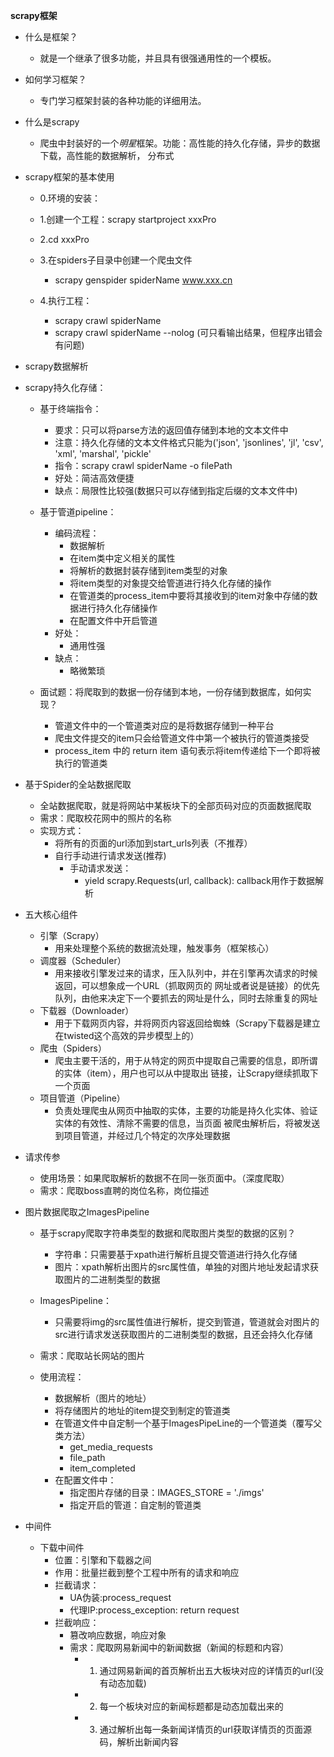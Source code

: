 **scrapy框架**

- 什么是框架？
    - 就是一个继承了很多功能，并且具有很强通用性的一个模板。
    
- 如何学习框架？
    - 专门学习框架封装的各种功能的详细用法。

- 什么是scrapy
    - 爬虫中封装好的一个*明星*框架。功能：高性能的持久化存储，异步的数据下载，高性能的数据解析，
        分布式
      
- scrapy框架的基本使用
    - 0.环境的安装：
        
    - 1.创建一个工程：scrapy startproject xxxPro
    - 2.cd xxxPro  
    - 3.在spiders子目录中创建一个爬虫文件
        - scrapy genspider spiderName www.xxx.cn
    - 4.执行工程：
        - scrapy crawl spiderName
        - scrapy crawl spiderName --nolog (可只看输出结果，但程序出错会有问题)
  
- scrapy数据解析

- scrapy持久化存储：
    - 基于终端指令：
        - 要求：只可以将parse方法的返回值存储到本地的文本文件中
        - 注意：持久化存储的文本文件格式只能为('json', 'jsonlines', 'jl', 'csv', 'xml', 'marshal', 'pickle'
        - 指令：scrapy crawl spiderName -o filePath
        - 好处：简洁高效便捷
        - 缺点：局限性比较强(数据只可以存储到指定后缀的文本文件中)
        
    - 基于管道pipeline：
        - 编码流程：
            - 数据解析
            - 在item类中定义相关的属性  
            - 将解析的数据封装存储到item类型的对象
            - 将item类型的对象提交给管道进行持久化存储的操作
            - 在管道类的process_item中要将其接收到的item对象中存储的数据进行持久化存储操作
            - 在配置文件中开启管道
        - 好处：
            - 通用性强
        - 缺点：
            - 略微繁琐
    
    - 面试题：将爬取到的数据一份存储到本地，一份存储到数据库，如何实现？
        - 管道文件中的一个管道类对应的是将数据存储到一种平台
        - 爬虫文件提交的item只会给管道文件中第一个被执行的管道类接受
        - process_item 中的 return item 语句表示将item传递给下一个即将被执行的管道类
    
- 基于Spider的全站数据爬取
    - 全站数据爬取，就是将网站中某板块下的全部页码对应的页面数据爬取
    - 需求：爬取校花网中的照片的名称
    - 实现方式：
        - 将所有的页面的url添加到start_urls列表（不推荐）
        - 自行手动进行请求发送(推荐)
            - 手动请求发送：
                - yield scrapy.Requests(url, callback): callback用作于数据解析
    
- 五大核心组件
    - 引擎（Scrapy）
        - 用来处理整个系统的数据流处理，触发事务（框架核心）
    - 调度器（Scheduler）
        - 用来接收引擎发过来的请求，压入队列中，并在引擎再次请求的时候返回，可以想象成一个URL（抓取网页的
            网址或者说是链接）的优先队列，由他来决定下一个要抓去的网址是什么，同时去除重复的网址
    - 下载器（Downloader）
        - 用于下载网页内容，并将网页内容返回给蜘蛛（Scrapy下载器是建立在twisted这个高效的异步模型上的）
    - 爬虫（Spiders）
        - 爬虫主要干活的，用于从特定的网页中提取自己需要的信息，即所谓的实体（item），用户也可以从中提取出
            链接，让Scrapy继续抓取下一个页面
    - 项目管道（Pipeline）
        - 负责处理爬虫从网页中抽取的实体，主要的功能是持久化实体、验证实体的有效性、清除不需要的信息，当页面
            被爬虫解析后，将被发送到项目管道，并经过几个特定的次序处理数据
          
- 请求传参
    - 使用场景：如果爬取解析的数据不在同一张页面中。（深度爬取）
    - 需求：爬取boss直聘的岗位名称，岗位描述
    
- 图片数据爬取之ImagesPipeline
    - 基于scrapy爬取字符串类型的数据和爬取图片类型的数据的区别？
        - 字符串：只需要基于xpath进行解析且提交管道进行持久化存储
        - 图片：xpath解析出图片的src属性值，单独的对图片地址发起请求获取图片的二进制类型的数据
    
    - ImagesPipeline：
        - 只需要将img的src属性值进行解析，提交到管道，管道就会对图片的src进行请求发送获取图片的二进制类型的数据，且还会持久化存储
    - 需求：爬取站长网站的图片  
    - 使用流程：
        - 数据解析（图片的地址）
        - 将存储图片的地址的item提交到制定的管道类
        - 在管道文件中自定制一个基于ImagesPipeLine的一个管道类（覆写父类方法）
            - get_media_requests
            - file_path
            - item_completed
        - 在配置文件中：
            - 指定图片存储的目录：IMAGES_STORE = './imgs'
            - 指定开启的管道：自定制的管道类
    
- 中间件
    - 下载中间件
        - 位置：引擎和下载器之间
        - 作用：批量拦截到整个工程中所有的请求和响应
        - 拦截请求： 
            - UA伪装:process_request
            - 代理IP:process_exception: return request
        - 拦截响应：
            - 篡改响应数据，响应对象
            - 需求：爬取网易新闻中的新闻数据（新闻的标题和内容）
                - 1. 通过网易新闻的首页解析出五大板块对应的详情页的url(没有动态加载)
                - 2. 每一个板块对应的新闻标题都是动态加载出来的
                - 3. 通过解析出每一条新闻详情页的url获取详情页的页面源码，解析出新闻内容




















